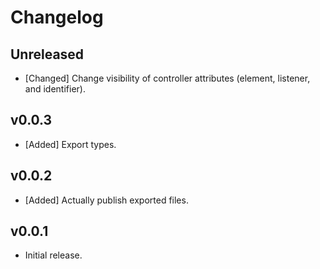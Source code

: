 # Changelog

<!--
Prefix your message with one of the following:

- [Added] for new features.
- [Changed] for changes in existing functionality.
- [Deprecated] for soon-to-be removed features.
- [Removed] for now removed features.
- [Fixed] for any bug fixes.
- [Security] in case of vulnerabilities.
-->

## Unreleased

- [Changed] Change visibility of controller attributes (element, listener, and 
  identifier).

## v0.0.3

- [Added] Export types.

## v0.0.2

- [Added] Actually publish exported files.

## v0.0.1

- Initial release.
